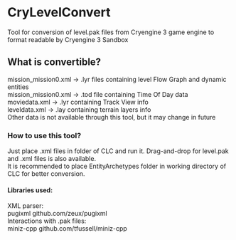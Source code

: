 # CryLevelConvert
Tool for conversion of level.pak files from Cryengine 3 game engine to format readable by Cryengine 3 Sandbox  

## What is convertible?
mission_mission0.xml -> .lyr files containing level Flow Graph and dynamic entities  
mission_mission0.xml -> .tod file containing Time Of Day data  
moviedata.xml -> .lyr containing Track View info  
leveldata.xml -> .lay containing terrain layers info  
Other data is not available through this tool, but it may change in future  

### How to use this tool?
Just place .xml files in folder of CLC and run it. 
Drag-and-drop for level.pak and .xml files is also available.  
It is recommended to place EntityArchetypes folder in working directory of CLC for better conversion.  

#### Libraries used:
XML parser:  
pugixml github.com/zeux/pugixml  
Interactions with .pak files:  
miniz-cpp github.com/tfussell/miniz-cpp  
